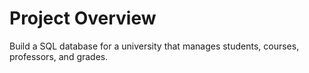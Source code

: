 # Project Overview

Build a SQL database for a university that manages students, courses, professors, and grades.